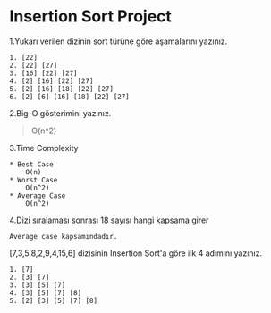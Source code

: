 # Insertion Sort Project

1.Yukarı verilen dizinin sort türüne göre aşamalarını yazınız.
>
    1. [22] 
    2. [22] [27] 
    3. [16] [22] [27]
    4. [2] [16] [22] [27]
    5. [2] [16] [18] [22] [27] 
    6. [2] [6] [16] [18] [22] [27]
    
2.Big-O gösterimini yazınız.
>    O(n^2)

3.Time Complexity

    * Best Case
        O(n) 
    * Worst Case
        O(n^2) 
    * Average Case
        O(n^2) 
        
4.Dizi sıralaması sonrası 18 sayısı hangi kapsama girer 
>
    Average case kapsamındadır.
    
[7,3,5,8,2,9,4,15,6] dizisinin Insertion Sort'a göre ilk 4 adımını yazınız.
>
    1. [7] 
    2. [3] [7]
    3. [3] [5] [7]
    4. [3] [5] [7] [8]
    5. [2] [3] [5] [7] [8]
    
